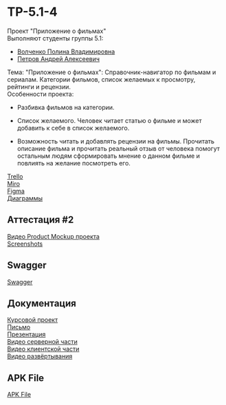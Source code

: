 # TP-5.1-4

Проект "Приложение о фильмах"<br />
Выполняют студенты группы 5.1:<br />
* [Волченко Полина Владимировна](https://github.com/Cappuchinka)<br />
* [Петров Андрей Алексеевич](https://github.com/A-nz)<br />

Тема: "Приложение о фильмах": Справочник-навигатор по фильмам и сериалам. Категории фильмов, список желаемых к просмотру, рейтинги и рецензии.<br /> 
Особенности проекта: <br />
* Разбивка фильмов на категории.

*  Список желаемого. Человек читает статью о фильме и может добавить к себе в список желаемого.

*  Возможность читать и добавлять рецензии на фильмы. Прочитать описание фильма и прочитать реальный отзыв от человека помогут остальным людям сформировать мнение о данном фильме и повлиять на желание посмотреть его. <br />

[Trello](https://trello.com/b/DqHkc5y3/kinosklad)<br />
[Miro](https://miro.com/app/board/uXjVPijVsZ8=/)<br />
[Figma](https://www.figma.com/file/WopgVTDle9o7a8TUWEaoBz/%D0%9A%D0%B8%D0%BD%D0%BE%D1%81%D0%BA%D0%BB%D0%B0%D0%B4?node-id=0-1&t=SffaF9cpbFViun52-0)<br />
[Диаграммы](https://github.com/Cappuchinka/TP-5.1-4/tree/master/documentation/diagrams)<br />

## Аттестация #2

[Видео Product Mockup проекта](https://youtu.be/C6n3j0hpo-s) <br />
[Screenshots](https://github.com/Cappuchinka/TP-5.1-4/tree/master/Screenshots) <br />

## Swagger
[Swagger](http://193.233.49.143/swagger) <br />

## Документация
[Курсовой проект](https://drive.google.com/file/d/1HBOUrSmBj2FnAMpwYnOTtyOtpWQDz3j8/view?usp=drive_link) <br />
[Письмо](https://github.com/Cappuchinka/TP-5.1-4/blob/master/documentation/%D0%BA%D1%83%D1%80%D1%81%D0%BE%D0%B2%D0%BE%D0%B9%20%D0%BF%D1%80%D0%BE%D0%B5%D0%BA%D1%82/%D0%A1%D0%BE%D0%BF%D1%80%D0%BE%D0%B2%D0%BE%D0%B4%D0%B8%D1%82%D0%B5%D0%BB%D1%8C%D0%BD%D0%BE%D0%B5%20%D0%BF%D0%B8%D1%81%D1%8C%D0%BC%D0%BE.pdf) <br />
[Презентация](https://drive.google.com/file/d/1W-jVx-rJRw5LQbHOFO_RHJxqq5aNkUMQ/view?usp=drive_link) <br />
[Видео серверной части](https://drive.google.com/file/d/1qoOQk0HdGsQYkOpodRQSUEOg21SzPbUv/view?usp=drive_link) <br />
[Видео клиентской части](https://drive.google.com/file/d/11Lo_CzcZAexGjfprZPYAR7kkIN1HNbi1/view?usp=drive_link) <br />
[Видео развёртывания](https://drive.google.com/file/d/1s2D_1BbwRlGyZl2pvv-sSN1e-tmB0xBp/view?usp=drive_link) <br />

## APK File
[APK File](https://drive.google.com/drive/folders/1CwgHzM_R69LX91stJSdi-sLQsWeKlRyD) 
